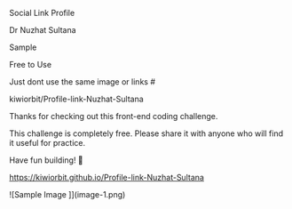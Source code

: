 Social Link Profile

Dr Nuzhat Sultana

Sample

Free to Use

Just dont use the same image or links #

kiwiorbit/Profile-link-Nuzhat-Sultana

Thanks for checking out this front-end coding challenge.

This challenge is completely free. Please share it with anyone who will find it useful for practice.

Have fun building! 🚀

https://kiwiorbit.github.io/Profile-link-Nuzhat-Sultana

![Sample Image ]](image-1.png)